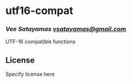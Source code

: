 # utf16-compat
### _Vee Satayamas <vsatayamas@gmail.com>_

UTF-16 compatible functions

## License

Specify license here

